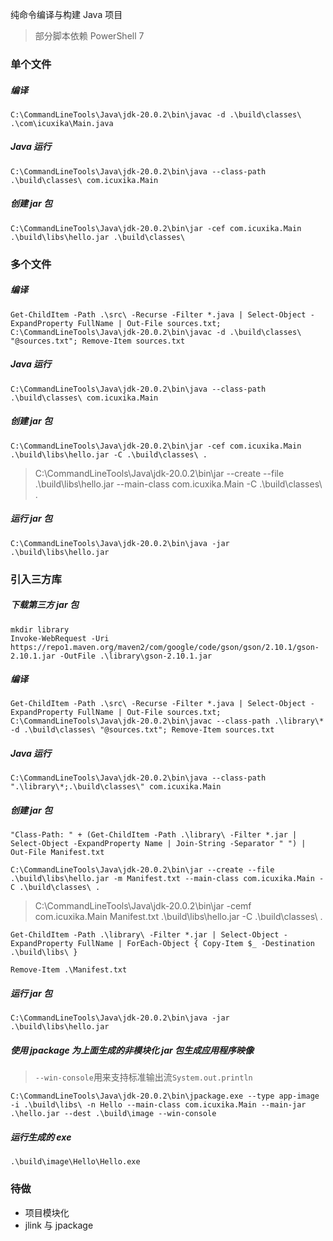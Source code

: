 纯命令编译与构建 Java 项目

> 部分脚本依赖 PowerShell 7

### 单个文件

##### 编译

```
C:\CommandLineTools\Java\jdk-20.0.2\bin\javac -d .\build\classes\ .\com\icuxika\Main.java
```

##### Java 运行

```
C:\CommandLineTools\Java\jdk-20.0.2\bin\java --class-path .\build\classes\ com.icuxika.Main
```

##### 创建 jar 包

```
C:\CommandLineTools\Java\jdk-20.0.2\bin\jar -cef com.icuxika.Main .\build\libs\hello.jar .\build\classes\
```

### 多个文件

##### 编译

```
Get-ChildItem -Path .\src\ -Recurse -Filter *.java | Select-Object -ExpandProperty FullName | Out-File sources.txt; C:\CommandLineTools\Java\jdk-20.0.2\bin\javac -d .\build\classes\ "@sources.txt"; Remove-Item sources.txt
```

##### Java 运行

```
C:\CommandLineTools\Java\jdk-20.0.2\bin\java --class-path .\build\classes\ com.icuxika.Main
```

##### 创建 jar 包

```
C:\CommandLineTools\Java\jdk-20.0.2\bin\jar -cef com.icuxika.Main .\build\libs\hello.jar -C .\build\classes\ .
```

> C:\CommandLineTools\Java\jdk-20.0.2\bin\jar --create --file .\build\libs\hello.jar --main-class com.icuxika.Main -C .\build\classes\ .

##### 运行 jar 包

```
C:\CommandLineTools\Java\jdk-20.0.2\bin\java -jar .\build\libs\hello.jar
```

### 引入三方库

##### 下载第三方 jar 包

```
mkdir library
Invoke-WebRequest -Uri https://repo1.maven.org/maven2/com/google/code/gson/gson/2.10.1/gson-2.10.1.jar -OutFile .\library\gson-2.10.1.jar
```

##### 编译

```
Get-ChildItem -Path .\src\ -Recurse -Filter *.java | Select-Object -ExpandProperty FullName | Out-File sources.txt; C:\CommandLineTools\Java\jdk-20.0.2\bin\javac --class-path .\library\* -d .\build\classes\ "@sources.txt"; Remove-Item sources.txt
```

##### Java 运行

```
C:\CommandLineTools\Java\jdk-20.0.2\bin\java --class-path ".\library\*;.\build\classes\" com.icuxika.Main
```

##### 创建 jar 包

```
"Class-Path: " + (Get-ChildItem -Path .\library\ -Filter *.jar | Select-Object -ExpandProperty Name | Join-String -Separator " ") | Out-File Manifest.txt
```

```
C:\CommandLineTools\Java\jdk-20.0.2\bin\jar --create --file .\build\libs\hello.jar -m Manifest.txt --main-class com.icuxika.Main -C .\build\classes\ .
```

> C:\CommandLineTools\Java\jdk-20.0.2\bin\jar -cemf com.icuxika.Main Manifest.txt .\build\libs\hello.jar -C .\build\classes\ .

```
Get-ChildItem -Path .\library\ -Filter *.jar | Select-Object -ExpandProperty FullName | ForEach-Object { Copy-Item $_ -Destination .\build\libs\ }
```

```
Remove-Item .\Manifest.txt
```

##### 运行 jar 包

```
C:\CommandLineTools\Java\jdk-20.0.2\bin\java -jar .\build\libs\hello.jar
```

##### 使用 jpackage 为上面生成的非模块化 jar 包生成应用程序映像

> `--win-console`用来支持标准输出流`System.out.println`

```
C:\CommandLineTools\Java\jdk-20.0.2\bin\jpackage.exe --type app-image -i .\build\libs\ -n Hello --main-class com.icuxika.Main --main-jar .\hello.jar --dest .\build\image --win-console
```

##### 运行生成的 exe

```
.\build\image\Hello\Hello.exe
```

### 待做

-   项目模块化
-   jlink 与 jpackage
